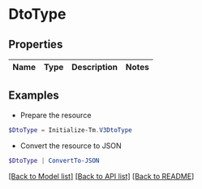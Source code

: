 # DtoType
## Properties

Name | Type | Description | Notes
------------ | ------------- | ------------- | -------------

## Examples

- Prepare the resource
```powershell
$DtoType = Initialize-Tm.V3DtoType 
```

- Convert the resource to JSON
```powershell
$DtoType | ConvertTo-JSON
```

[[Back to Model list]](../README.md#documentation-for-models) [[Back to API list]](../README.md#documentation-for-api-endpoints) [[Back to README]](../README.md)

